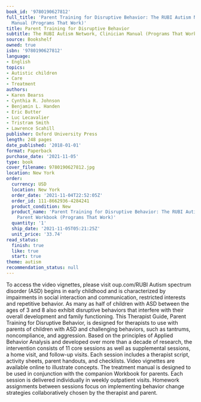 ```yaml
---
book_id: '9780190627812'
full_title: 'Parent Training for Disruptive Behavior: The RUBI Autism Network, Clinician
  Manual (Programs That Work)'
title: Parent Training for Disruptive Behavior
subtitle: The RUBI Autism Network, Clinician Manual (Programs That Work)
source: Bookshelf
owned: true
isbn: '9780190627812'
language:
- English
topics:
- Autistic children
- Care
- Treatment
authors:
- Karen Bearss
- Cynthia R. Johnson
- Benjamin L. Handen
- Eric Butter
- Luc Lecavalier
- Tristram Smith
- Lawrence Scahill
publisher: Oxford University Press
length: 248 pages
date_published: '2018-01-01'
format: Paperback
purchase_date: '2021-11-05'
type: book
cover_filename: 9780190627812.jpg
location: New York
order:
  currency: USD
  location: New York
  order_date: '2021-11-04T22:52:05Z'
  order_id: 111-8662936-4284241
  product_condition: New
  product_name: 'Parent Training for Disruptive Behavior: The RUBI Autism Network,
    Parent Workbook (Programs That Work)'
  quantity: '1'
  ship_date: '2021-11-05T05:21:25Z'
  unit_price: '33.74'
read_status:
  finish: true
  like: true
  start: true
theme: autism
recommendation_status: null
---
```

To access the video vignettes, please visit oup.com/RUBI
Autism spectrum disorder (ASD) begins in early childhood and is characterized by impairments in social interaction and communication, restricted interests and repetitive behavior. As many as half of children with ASD between the ages of 3 and 8 also exhibit disruptive behaviors that interfere with their overall development and family functioning.
This Therapist Guide, Parent Training for Disruptive Behavior, is designed for therapists to use with parents of children with ASD and challenging behaviors, such as tantrums, noncompliance, and aggression. Based on the principles of Applied Behavior Analysis and developed over more than a decade of research, the intervention consists of 11 core sessions as well as supplemental sessions, a home visit, and follow-up visits. Each session includes a therapist script, activity sheets, parent handouts, and checklists. Video vignettes are available online to illustrate concepts. The treatment manual is designed to be used in conjunction with the companion Workbook for parents. Each session is delivered individually in weekly outpatient visits. Homework assignments between sessions focus on implementing behavior change strategies collaboratively chosen by the therapist and parent.

